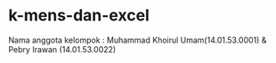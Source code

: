 # k-mens-dan-excel
Nama anggota kelompok :  Muhammad Khoirul Umam(14.01.53.0001) &amp; Pebry Irawan (14.01.53.0022)
